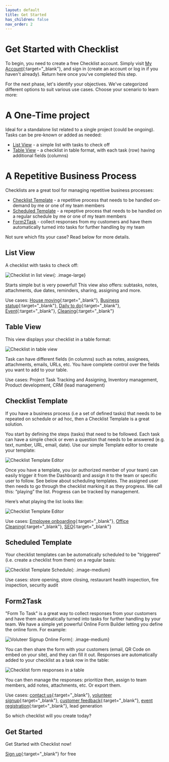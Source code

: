 ```yaml
---
layout: default
title: Get Started
has_children: false
nav_order: 2
---
```


# Get Started with Checklist

To begin, you need to create a free Checklist account. Simply visit [My Account](https://checklist.com/account){:target="_blank"}, and sign in (create an account or log in if you haven't already). Return here once you've completed this step.

For the next phase, let's identify your objectives. We've categorized different options to suit various use cases. Choose your scenario to learn more:

# A One-Time project

Ideal for a standalone list related to a single project (could be ongoing). Tasks can be pre-known or added as needed:

- [List View](#list-view) - a simple list with tasks to check off
- [Table View](#table-view) - a checklist in table format, with each task (row) having additional fields (columns)

# A Repetitive Business Process

Checklists are a great tool for managing repetitive business processes:

- [Checklist Template](#checklist-template) - a repetitive process that needs to be handled on-demand by me or one of my team members
- [Scheduled Template](#scheduled-template) - a repeptive process that needs to be handled on a regular schedule by me or one of my team members
- [Form2Task](#form2task) - collect responses from my customers and have them automatically turned into tasks for further handling by my team

Not sure which fits your case? Read below for more details.

## List View

A checklist with tasks to check off:

![Checklist in list view](/assets/images/start/start-checklist-view.png){: .image-large}

Starts simple but is very powerful! This view also offers: subtasks, notes, attachments, due dates, reminders, sharing, assigning and more.

Use cases: [House moving](https://checklist.com/moving){:target="_blank"}, [Business statup](https://checklist.com/business-startup-checklist){:target="_blank"}, [Daily to do](https://checklist.com/daily-to-do-list){:target="_blank"}, [Event](https://checklist.com/event){:target="_blank"}, [Cleaning](https://checklist.com/cleaning){:target="_blank"}

## Table View

This view displays your checklist in a table format:

![Checklist in table view](/assets/images/start/start-table-view.png)

Task can have different fields (in columns) such as notes, assignees, attachments, emails, URLs, etc. You have complete control over the fields you want to add to your table.

Use cases: Project Task Tracking and Assigning, Inventory management, Product development, CRM (lead management)

## Checklist Template

If you have a business process (i.e a set of defined tasks) that needs to be repeated on schedule or ad hoc, then a Checklist Template is a great solution.

You start by defining the steps (tasks) that need to be followed. Each task can have a simple check or even a question that needs to be answered (e.g. text, number, URL, email, date). Use our simple Template editor to create your template:

![Checklist Template Editor](/assets/images/templates/template-editor.png)

Once you have a template, you (or authorized member of your team) can easily trigger it from the Dashboard) and assign it to the team or specific user to follow. See below about scheduling templates. The assigned user then needs to go through the checklist marking it as they progress. We call this: “playing” the list. Progress can be tracked by management.

Here’s what playing the list looks like:

![Checklist Template Editor](/assets/images/views/play-view2.gif)

Use cases: [Employee onboarding](https://checklist.com/employee-onboarding-checklist){:target="_blank"}, [Office Cleaning](https://checklist.com/office-cleaning-checklist){:target="_blank"}, [SEO](https://checklist.com/seo-checklist){:target="_blank"}

## Scheduled Template

Your checklist templates can be automatically scheduled to be "triggered" (i.e. create a checklist from them) on a regular basis:

![Checklist Template Schedule](/assets/images/start/start-template-schedule.png){: .image-medium}

Use cases: store opening, store closing, restaurant health inspection, fire inspection, security audit

## Form2Task

"Form To Task" is a great way to collect responses from your customers and have them automatically turned into tasks for further handling by your team. We have a simple yet powerful Online Form Builder letting you define the online form. For example:

![Voluteer Signup Online Form](/assets/images/start/form-2-task-form.png){: .image-medium}

You can then share the form with your customers (email, QR Code on embed on your site), and they can fill it out. Responses are automatically added to your checklist as a task row in the table:

![Checklist form responses in a table](/assets/images/start/form-2-task-table.png)

You can then manage the responses: prioritize then, assign to team members, add notes, attachments, etc. Or export them.

Use cases: [contact us](https://checklist.com/forms/contact){:target="_blank"}, [volunteer signup](https://checklist.com/forms/volunteer-signup){:target="_blank"}, [customer feedback](https://checklist.com/forms/customer-feedback){:target="_blank"}, [event registration](https://checklist.com/forms/event-registration){:target="_blank"}, lead generation

So which checklist will you create today?

## Get Started

Get Started with Checklist now!

[Sign up](https://checklist.com/account){:target="_blank"} for free
